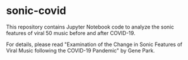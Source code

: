 # sonic-covid

This repository contains Jupyter Notebook code to analyze the sonic features of viral 50 music before and after COVID-19.

For details, please read "Examination of the Change in Sonic Features of Viral Music following the COVID-19 Pandemic" by Gene Park.
